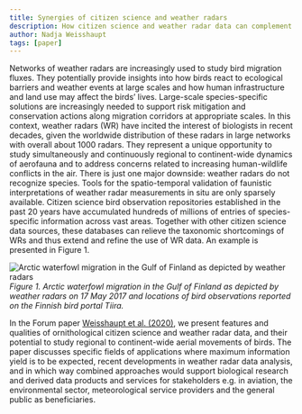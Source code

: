 ```yaml
---
title: Synergies of citizen science and weather radars
description: How citizen science and weather radar data can complement each other to provide novel insights into bird migration fluxes at various spatio-temporal scales
author: Nadja Weisshaupt
tags: [paper]
---
```


Networks of weather radars are increasingly used to study bird migration fluxes. They potentially provide insights into how birds react to ecological barriers and weather events at large scales and how human infrastructure and land use may affect the birds’ lives. Large-scale species-specific solutions are increasingly needed to support risk mitigation and conservation actions along migration corridors at appropriate scales. In this context, weather radars (WR) have incited the interest of biologists in recent decades, given the worldwide distribution of these radars in large networks with overall about 1000 radars. They represent a unique opportunity to study simultaneously and continuously regional to continent-wide dynamics of aerofauna and to address concerns related to increasing human-wildlife conflicts in the air. There is just one major downside: weather radars do not recognize species. Tools for the spatio-temporal validation of faunistic interpretations of weather radar measurements in situ are only sparsely available. Citizen science bird observation repositories established in the past 20 years have accumulated hundreds of millions of entries of species-specific information across vast areas. Together with other citizen science data sources, these databases can relieve the taxonomic shortcomings of WRs and thus extend and refine the use of WR data. An example is presented in Figure 1.

![Arctic waterfowl migration in the Gulf of Finland as depicted by weather radars](/assets/images/2020-11-24-paper-citizen-science-and-radar-arctic-waterfowl.png)
_Figure 1. Arctic waterfowl migration in the Gulf of Finland as depicted by weather radars on 17 May 2017 and locations of bird observations reported on the Finnish bird portal Tiira._

In the Forum paper [Weisshaupt et al. (2020)](https://doi.org/10.1111/ibi.12906), we present features and qualities of ornithological citizen science and weather radar data, and their potential to study regional to continent-wide aerial movements of birds. The paper discusses specific fields of applications where maximum information yield is to be expected, recent developments in weather radar data analysis, and in which way combined approaches would support biological research and derived data products and services for stakeholders e.g. in aviation, the environmental sector, meteorological service providers and the general public as beneficiaries.
